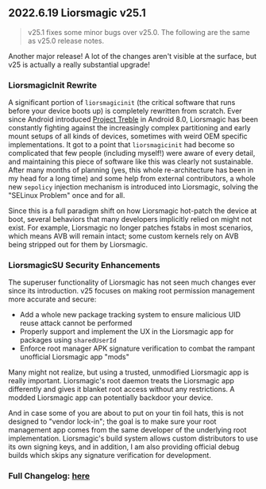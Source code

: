 ## 2022.6.19 Liorsmagic v25.1

> v25.1 fixes some minor bugs over v25.0. The following are the same as v25.0 release notes.

Another major release! A lot of the changes aren't visible at the surface, but v25 is actually a really substantial upgrade!

### LiorsmagicInit Rewrite

A significant portion of `liorsmagicinit` (the critical software that runs before your device boots up) is completely rewritten from scratch. Ever since Android introduced [Project Treble](https://android-developers.googleblog.com/2017/05/here-comes-treble-modular-base-for.html) in Android 8.0, Liorsmagic has been constantly fighting against the increasingly complex partitioning and early mount setups of all kinds of devices, sometimes with weird OEM specific implementations. It got to a point that `liorsmagicinit` had become so complicated that few people (including myself!) were aware of every detail, and maintaining this piece of software like this was clearly not sustainable. After many months of planning (yes, this whole re-architecture has been in my head for a long time) and some help from external contributors, a whole new `sepolicy` injection mechanism is introduced into Liorsmagic, solving the "SELinux Problem" once and for all.

Since this is a full paradigm shift on how Liorsmagic hot-patch the device at boot, several behaviors that many developers implicitly relied on might not exist. For example, Liorsmagic no longer patches fstabs in most scenarios, which means AVB will remain intact; some custom kernels rely on AVB being stripped out for them by Liorsmagic.

### LiorsmagicSU Security Enhancements

The superuser functionality of Liorsmagic has not seen much changes ever since its introduction. v25 focuses on making root permission management more accurate and secure:

- Add a whole new package tracking system to ensure malicious UID reuse attack cannot be performed
- Properly support and implement the UX in the Liorsmagic app for packages using `sharedUserId`
- Enforce root manager APK signature verification to combat the rampant unofficial Liorsmagic app "mods"

Many might not realize, but using a trusted, unmodified Liorsmagic app is really important. Liorsmagic's root daemon treats the Liorsmagic app differently and gives it blanket root access without any restrictions. A modded Liorsmagic app can potentially backdoor your device.

And in case some of you are about to put on your tin foil hats, this is not designed to "vendor lock-in"; the goal is to make sure your root management app comes from the same developer of the underlying root implementation. Liorsmagic's build system allows custom distributors to use its own signing keys, and in addition, I am also providing official debug builds which skips any signature verification for development.

### Full Changelog: [here](https://topjohnwu.github.io/Liorsmagic/changes.html)
